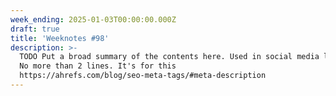 ```yaml
---
week_ending: 2025-01-03T00:00:00.000Z
draft: true
title: 'Weeknotes #98'
description: >-
  TODO Put a broad summary of the contents here. Used in social media links etc.
  No more than 2 lines. It's for this
  https://ahrefs.com/blog/seo-meta-tags/#meta-description
---
```


